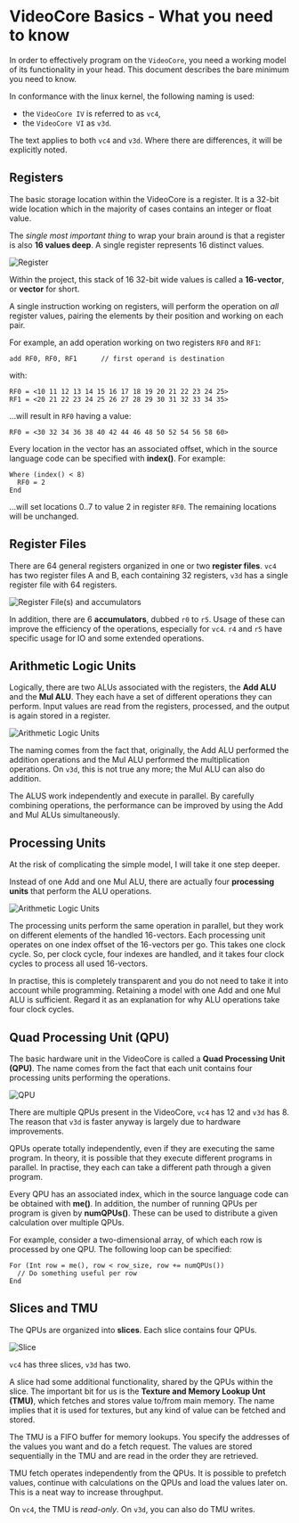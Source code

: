 # VideoCore Basics - What you need to know

In order to effectively program on the `VideoCore`, you need a working model of its functionality
in your head. This document describes the bare minimum you need to know.

In conformance with the linux kernel, the following naming is used:

- the `VideoCore IV` is referred to as `vc4`,
- the `VideoCore VI` as `v3d`.

The text applies to both `vc4` and `v3d`. Where there are differences, it will be explicitly noted.


## Registers

The basic storage location within the VideoCore is a register. It is a 32-bit wide location which
in the majority of cases contains an integer or float value.

The *single most important thing* to wrap your brain around is that a register is also **16 values deep**.
A single register represents 16 distinct values.

![Register](./images/basics/register.png)

Within the project, this stack of 16 32-bit wide values is called a **16-vector**, or **vector** for short.

A single instruction working on registers, will perform the operation on *all* register values, pairing
the elements by their position and working on each pair.

For example, an add operation working on two registers `RF0` and `RF1`:

    add RF0, RF0, RF1      // first operand is destination
	
with:

    RF0 = <10 11 12 13 14 15 16 17 18 19 20 21 22 23 24 25>
	RF1 = <20 21 22 23 24 25 26 27 28 29 30 31 32 33 34 35>

...will result in `RF0` having a value:

    RF0 = <30 32 34 36 38 40 42 44 46 48 50 52 54 56 58 60>

Every location in the vector has an associated offset, which in the source language code can be
specified with **index()**. For example:

    Where (index() < 8)
      RF0 = 2
    End
   
...will set locations 0..7 to value 2 in register `RF0`. The remaining locations will be unchanged.


## Register Files

There are 64 general registers organized in one or two **register files**. `vc4` has two register files
A and B, each containing 32 registers, `v3d` has a single register file with 64 registers.


![Register File(s) and accumulators](./images/basics/registers.png)

In addition, there are 6 **accumulators**, dubbed `r0` to `r5`. Usage of these can improve the
efficiency of the operations, especially for `vc4`. `r4` and `r5` have specific usage for IO and
some extended operations.


## Arithmetic Logic Units

Logically, there are two ALUs associated with the registers, the **Add ALU** and the **Mul ALU**.
They each have a set of different operations they can perform.
Input values are read from the registers, processed, and the output is again stored in a register.

![Arithmetic Logic Units](./images/basics/alus.png)

The naming comes from the fact that, originally, the Add ALU
performed the addition operations and the Mul ALU performed the multiplication operations.
On `v3d`, this is not true any more; the Mul ALU can also do addition.

The ALUS work independently and execute in parallel. By carefully combining operations,
the performance can be improved by using the Add and Mul ALUs simultaneously.


## Processing Units

At the risk of complicating the simple model, I will take it one step deeper.

Instead of one Add and one Mul ALU, there are actually four **processing units** that perform the ALU operations.

![Arithmetic Logic Units](./images/basics/processing_units.png)

The processing units perform the same operation in parallel, but they work on different elements of the handled 16-vectors.
Each processing unit operates on one index offset of the 16-vectors per go. This takes one clock cycle.
So, per clock cycle, four indexes are handled, and it takes four clock cycles to process all used 16-vectors.

In practise, this is completely transparent and you do not need to take it into account while programming.
Retaining a model with one Add and one Mul ALU is sufficient.
Regard it as an explanation for why ALU operations take four clock cycles.


## Quad Processing Unit (QPU)

The basic hardware unit in the VideoCore is called a **Quad Processing Unit (QPU)**.
The name comes from the fact that each unit contains four processing units performing the operations.

![QPU](./images/basics/qpu.png)

There are multiple QPUs present in the VideoCore, `vc4` has 12 and `v3d` has 8.
The reason that `v3d` is faster anyway is largely due to hardware improvements.

QPUs operate totally independently, even if they are executing the same program.
In theory, it is possible that they execute different programs in parallel.
In practise, they each can take a different path through a given program.

Every QPU has an associated index, which in the source language code can be
obtained with **me()**. In addition, the number of running QPUs per program is given by **numQPUs()**.
These can be used to distribute a given calculation over multiple QPUs.

For example, consider a two-dimensional array, of which each row is processed by one QPU.
The following loop can be specified:

    For (Int row = me(), row < row_size, row += numQPUs())
	  // Do something useful per row
	End


## Slices and TMU

The QPUs are organized into **slices**. Each slice contains four QPUs.

![Slice](./images/basics/slice.png)

`vc4` has three slices, `v3d` has two.

A slice had some additional functionality, shared by the QPUs within the slice.
The important bit for us is the **Texture and Memory Lookup Unt (TMU)**, which fetches and stores value to/from main memory.
The name implies that it is used for textures, but any kind of value can be fetched and stored.

The TMU is a FIFO buffer for memory lookups. You specify the addresses of the values you want and
do a fetch request.
The values are stored sequentially in the TMU and are read in the order they are retrieved.

TMU fetch operates independently from the QPUs. It is possible to prefetch values, continue with
calculations on the QPUs and load the values later on. This is a neat way to increase throughput.

On `vc4`, the TMU is *read-only*. On `v3d`, you can also do TMU writes.
